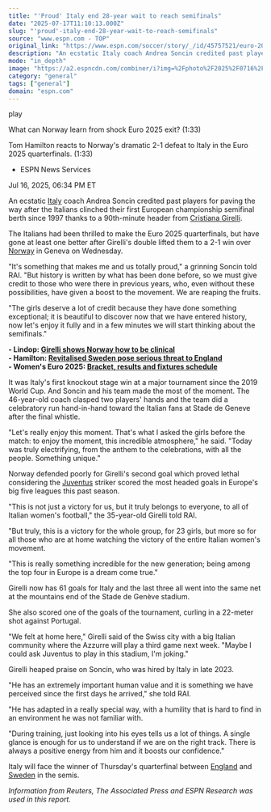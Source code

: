 ```yaml
---
title: "'Proud' Italy end 28-year wait to reach semifinals"
date: "2025-07-17T11:10:13.000Z"
slug: "'proud'-italy-end-28-year-wait-to-reach-semifinals"
source: "www.espn.com - TOP"
original_link: "https://www.espn.com/soccer/story/_/id/45757521/euro-2025-italy-semifinals-norway"
description: "An ecstatic Italy coach Andrea Soncin credited past players for paving the way after clinching their first Women's Euro semifinal berth since 1997."
mode: "in_depth"
image: "https://a2.espncdn.com/combiner/i?img=%2Fphoto%2F2025%2F0716%2Fr1519995_1296x729_16%2D9.jpg"
category: "general"
tags: ["general"]
domain: "espn.com"
---
```

<div id="readability-page-1" class="page"><div data-video="watch,640,360,45757345" data-cerebro-id="68781e1596581d0c53a5600c" data-title="What can Norway learn from shock Euro 2025 exit?" data-source="espn"><div><picture><source srcset="https://a.espncdn.com/combiner/i?img=%2Fmedia%2Fmotion%2F2025%2F0716%2Fdm_250716_COM_SOC_Analysis_What_can_Norway_learn_from_shock_Euro_2025_exit_20250716_GLOBAL%2Fdm_250716_COM_SOC_Analysis_What_can_Norway_learn_from_shock_Euro_2025_exit_20250716_GLOBAL.jpg&amp;w=943&amp;h=530&amp;cquality=80&amp;format=jpg" media="(min-width: 376px)"><source srcset="https://a.espncdn.com/combiner/i?img=%2Fmedia%2Fmotion%2F2025%2F0716%2Fdm_250716_COM_SOC_Analysis_What_can_Norway_learn_from_shock_Euro_2025_exit_20250716_GLOBAL%2Fdm_250716_COM_SOC_Analysis_What_can_Norway_learn_from_shock_Euro_2025_exit_20250716_GLOBAL.jpg&amp;w=375&amp;cquality=80, https://a.espncdn.com/combiner/i?img=%2Fmedia%2Fmotion%2F2025%2F0716%2Fdm_250716_COM_SOC_Analysis_What_can_Norway_learn_from_shock_Euro_2025_exit_20250716_GLOBAL%2Fdm_250716_COM_SOC_Analysis_What_can_Norway_learn_from_shock_Euro_2025_exit_20250716_GLOBAL.jpg&amp;w=750&amp;cquality=40&amp;format=jpg 2x" media="(max-width: 375px)"></picture><p><span data-id="45757345">play</span></p></div><figcaption><div><p><span>What can Norway learn from shock Euro 2025 exit? (1:33)</span></p><p>Tom Hamilton reacts to Norway's dramatic 2-1 defeat to Italy in the Euro 2025 quarterfinals. (1:33)</p></div></figcaption></div><div><div><ul><li><p>ESPN News Services</p></li></ul><p><span>Jul 16, 2025, 06:34 PM ET</span></p></div><p>An ecstatic <a href="https://www.espn.com/soccer/team?id=2792">Italy</a> coach Andrea Soncin credited past players for paving the way after the Italians clinched their first European championship semifinal berth since 1997 thanks to a 90th-minute header from <a href="https://www.espn.com/soccer/player/_/id/255464/Cristiana-Girelli">Cristiana Girelli</a>.</p><p>The Italians had been thrilled to make the Euro 2025 quarterfinals, but have gone at least one better after Girelli's double lifted them to a 2-1 win over <a href="https://www.espn.com/soccer/team?id=2762">Norway</a> in Geneva on Wednesday.</p><p>"It's something that makes me and us totally proud," a grinning Soncin told RAI. "But history is written by what has been done before, so we must give credit to those who were there in previous years, who, even without these possibilities, have given a boost to the movement. We are reaping the fruits.</p><p>"The girls deserve a lot of credit because they have done something exceptional; it is beautiful to discover now that we have entered history, now let's enjoy it fully and in a few minutes we will start thinking about the semifinals."</p><p><strong>- Lindop: <a href="https://www.espn.com/soccer/story/_/id/45756621/girelli-shows-norway-how-clinical-italy-reach-euro-2025-semifinal">Girelli shows Norway how to be clinical</a></strong><br>
<strong>- Hamilton: <a href="https://www.espn.com/soccer/story/_/id/45751370/revitalised-sweden-pose-serious-threat-england-euro-2025">Revitalised Sweden pose serious threat to England</a></strong><br>
<strong>- Women's Euro 2025: <a href="https://www.espn.com/football/story?_slug_=women-euro-2025-fixtures-results-schedule-bracket&amp;id=44614054" target="_blank">Bracket, results and fixtures schedule</a> </strong></p><p>It was Italy's first knockout stage win at a major tournament since the 2019 World Cup. And Soncin and his team made the most of the moment. The 46-year-old coach clasped two players' hands and the team did a celebratory run hand-in-hand toward the Italian fans at Stade de Geneve after the final whistle.</p><p>"Let's really enjoy this moment. That's what I asked the girls before the match: to enjoy the moment, this incredible atmosphere," he said. "Today was truly electrifying, from the anthem to the celebrations, with all the people. Something unique."</p><p>Norway defended poorly for Girelli's second goal which proved lethal considering the <a href="https://www.espn.com/soccer/team?id=20092">Juventus</a> striker scored the most headed goals in Europe's big five leagues this past season.</p><p>"This is not just a victory for us, but it truly belongs to everyone, to all of Italian women's football," the 35-year-old Girelli told RAI.</p><p>"But truly, this is a victory for the whole group, for 23 girls, but more so for all those who are at home watching the victory of the entire Italian women's movement.</p><p>"This is really something incredible for the new generation; being among the top four in Europe is a dream come true."</p><p>Girelli now has 61 goals for Italy and the last three all went into the same net at the mountains end of the Stade de Genève stadium.</p><p>She also scored one of the goals of the tournament, curling in a 22-meter shot against Portugal.</p><p>"We felt at home here," Girelli said of the Swiss city with a big Italian community where the Azzurre will play a third game next week. "Maybe I could ask Juventus to play in this stadium, I'm joking."</p><p>Girelli heaped praise on Soncin, who was hired by Italy in late 2023.</p><p>"He has an extremely important human value and it is something we have perceived since the first days he arrived," she told RAI.</p><p>"He has adapted in a really special way, with a humility that is hard to find in an environment he was not familiar with.</p><p>"During training, just looking into his eyes tells us a lot of things. A single glance is enough for us to understand if we are on the right track. There is always a positive energy from him and it boosts our confidence."</p><p>Italy will face the winner of Thursday's quarterfinal between <a href="https://www.espn.com/soccer/team?id=5159">England</a> and <a href="https://www.espn.com/soccer/team?id=2764">Sweden</a> in the semis.</p><p><em>Information from Reuters, The Associated Press and ESPN Research was used in this report.</em></p>
</div></div>